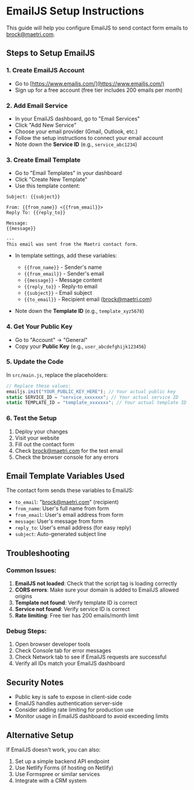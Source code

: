 # EmailJS Setup Instructions

This guide will help you configure EmailJS to send contact form emails to brock@maetri.com.

## Steps to Setup EmailJS

### 1. Create EmailJS Account
- Go to [https://www.emailjs.com/](https://www.emailjs.com/)
- Sign up for a free account (free tier includes 200 emails per month)

### 2. Add Email Service
- In your EmailJS dashboard, go to "Email Services"
- Click "Add New Service"
- Choose your email provider (Gmail, Outlook, etc.)
- Follow the setup instructions to connect your email account
- Note down the **Service ID** (e.g., `service_abc1234`)

### 3. Create Email Template
- Go to "Email Templates" in your dashboard
- Click "Create New Template"
- Use this template content:

```
Subject: {{subject}}

From: {{from_name}} <{{from_email}}>
Reply To: {{reply_to}}

Message:
{{message}}

---
This email was sent from the Maetri contact form.
```

- In template settings, add these variables:
  - `{{from_name}}` - Sender's name
  - `{{from_email}}` - Sender's email
  - `{{message}}` - Message content
  - `{{reply_to}}` - Reply-to email
  - `{{subject}}` - Email subject
  - `{{to_email}}` - Recipient email (brock@maetri.com)

- Note down the **Template ID** (e.g., `template_xyz5678`)

### 4. Get Your Public Key
- Go to "Account" → "General"
- Copy your **Public Key** (e.g., `user_abcdefghijk123456`)

### 5. Update the Code
In `src/main.js`, replace the placeholders:

```javascript
// Replace these values:
emailjs.init("YOUR_PUBLIC_KEY_HERE"); // Your actual public key
static SERVICE_ID = "service_xxxxxxx"; // Your actual service ID  
static TEMPLATE_ID = "template_xxxxxxx"; // Your actual template ID
```

### 6. Test the Setup
1. Deploy your changes
2. Visit your website
3. Fill out the contact form
4. Check brock@maetri.com for the test email
5. Check the browser console for any errors

## Email Template Variables Used

The contact form sends these variables to EmailJS:

- `to_email`: "brock@maetri.com" (recipient)
- `from_name`: User's full name from form
- `from_email`: User's email address from form  
- `message`: User's message from form
- `reply_to`: User's email address (for easy reply)
- `subject`: Auto-generated subject line

## Troubleshooting

### Common Issues:
1. **EmailJS not loaded**: Check that the script tag is loading correctly
2. **CORS errors**: Make sure your domain is added to EmailJS allowed origins
3. **Template not found**: Verify template ID is correct
4. **Service not found**: Verify service ID is correct
5. **Rate limiting**: Free tier has 200 emails/month limit

### Debug Steps:
1. Open browser developer tools
2. Check Console tab for error messages
3. Check Network tab to see if EmailJS requests are successful
4. Verify all IDs match your EmailJS dashboard

## Security Notes

- Public key is safe to expose in client-side code
- EmailJS handles authentication server-side
- Consider adding rate limiting for production use
- Monitor usage in EmailJS dashboard to avoid exceeding limits

## Alternative Setup

If EmailJS doesn't work, you can also:
1. Set up a simple backend API endpoint
2. Use Netlify Forms (if hosting on Netlify)
3. Use Formspree or similar services
4. Integrate with a CRM system